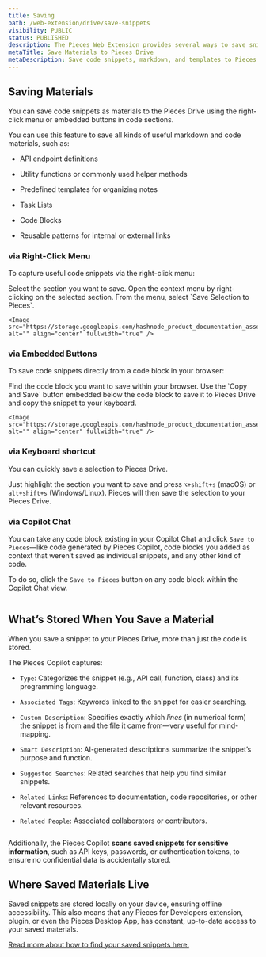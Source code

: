 ```yaml
---
title: Saving
path: /web-extension/drive/save-snippets
visibility: PUBLIC
status: PUBLISHED
description: The Pieces Web Extension provides several ways to save snippets, ensuring your most useful content is always at hand within your notes.
metaTitle: Save Materials to Pieces Drive
metaDescription: Save code snippets, markdown, and templates to Pieces Drive using right‑click menus, embedded buttons, keyboard shortcuts, or Copilot Chat for fast organization.
---
```


## Saving Materials

You can save code snippets as materials to the Pieces Drive using the right-click menu or embedded buttons in code sections.

You can use this feature to save all kinds of useful markdown and code materials, such as:

* API endpoint definitions

* Utility functions or commonly used helper methods

* Predefined templates for organizing notes

* Task Lists

* Code Blocks

* Reusable patterns for internal or external links

### via Right-Click Menu

To capture useful code snippets via the right-click menu:

<Steps>
  <Step title="Highlight the Section">
    Select the section you want to save.
  </Step>

  <Step title="Right-Click on the Highlighted Section">
    Open the context menu by right-clicking on the selected section.
  </Step>

  <Step title="Choose Pieces: Save Selection">
    From the menu, select `Save Selection to Pieces`.

    <Image src="https://storage.googleapis.com/hashnode_product_documentation_assets/web_extension/_MAIN/right_click_hover_save.png" alt="" align="center" fullwidth="true" />
  </Step>
</Steps>

### via Embedded Buttons

To save code snippets directly from a code block in your browser:

<Steps>
  <Step title="Locate the Code Block">
    Find the code block you want to save within your browser.
  </Step>

  <Step title="Click Copy and Save">
    Use the `Copy and Save` button embedded below the code block to save it to Pieces Drive and copy the snippet to your keyboard.

    <Image src="https://storage.googleapis.com/hashnode_product_documentation_assets/web_extension/pieces_drive/saving_materials/hover_copy_save.png" alt="" align="center" fullwidth="true" />
  </Step>
</Steps>

### via Keyboard shortcut

You can quickly save a selection to Pieces Drive.

Just highlight the section you want to save and press `⌥+shift+s` (macOS) or `alt+shift+s` (Windows/Linux). Pieces will then save the selection to your Pieces Drive.

### via Copilot Chat

You can take any code block existing in your Copilot Chat and click `Save to Pieces`—like code generated by Pieces Copilot, code blocks you added as context that weren’t saved as individual snippets, and any other kind of code.

To do so, click the `Save to Pieces` button on any code block within the Copilot Chat view.

<Image src="https://storage.googleapis.com/hashnode_product_documentation_assets/web_extension/pieces_drive/saving_materials/save_to_pieces_chat.png" alt="" align="center" fullwidth="true" />

## What’s Stored When You Save a Material

When you save a snippet to your Pieces Drive, more than just the code is stored.

The Pieces Copilot captures:

* `Type`: Categorizes the snippet (e.g., API call, function, class) and its programming language.

* `Associated Tags`: Keywords linked to the snippet for easier searching.

* `Custom Description`: Specifies exactly which *lines* (in numerical form) the snippet is from and the file it came from—very useful for mind-mapping.

* `Smart Description`: AI-generated descriptions summarize the snippet’s purpose and function.

* `Suggested Searches`: Related searches that help you find similar snippets.

* `Related Links`: References to documentation, code repositories, or other relevant resources.

* `Related People`: Associated collaborators or contributors.

<Image src="https://storage.googleapis.com/hashnode_product_documentation_assets/web_extension/pieces_drive/_MAIN/saved_media_browser.png" alt="" align="center" fullwidth="true" />

Additionally, the Pieces Copilot **scans saved snippets for sensitive information**, such as API keys, passwords, or authentication tokens, to ensure no confidential data is accidentally stored.

## Where Saved Materials Live

Saved snippets are stored locally on your device, ensuring offline accessibility. This also means that any Pieces for Developers extension, plugin, or even the Pieces Desktop App, has constant, up-to-date access to your saved materials.

[Read more about how to find your saved snippets here.](/products/web-extension/drive/search-reuse#finding-saved-snippets)